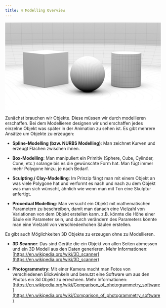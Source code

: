 ```yaml
---
title: 4 Modelling Overview
---
```


![](../../../assets/04_modelling/images/modelling-title.jpg)

Zunächst brauchen wir Objekte. Diese müssen wir durch modellieren erschaffen. Bei dem Modellieren designen wir und erschaffen jedes einzelne Objekt was später in der Animation zu sehen ist.
Es gibt mehrere Ansätze um Objekte zu erzeugen:

- **Spline-Modelling (bzw. NURBS Modelling)**:
  Man zeichnet Kurven und erzeugt Flächen zwischen ihnen.

- **Box-Modelling**:
  Man manipuliert ein Primitiv (Sphere, Cube, Cylinder, Cone, etc.) solange bis es die gewünschte Form hat. Man fügt immer mehr Polygone hinzu, je nach Bedarf.

- **Sculpting / Clay-Modelling**:
  Im Prinzip fängt man mit einem Objekt an was viele Polygone hat und verformt es nach und nach zu dem Objekt was man sich wünscht, ähnlich wie wenn man mit Ton eine Skulptur anfertigt.

- **Procedual Modelling**:
  Man versucht ein Objekt mit mathematischen Parametern zu beschreiben, damit man danach eine Vielzahl von Variationen von dem Objekt erstellen kann. z.B. könnte die Höhe einer Säule ein Parameter sein, und durch verändern des Parameters könnte man eine Vielzahl von verschiedenhohen Säulen erstellen.

Es gibt auch Möglichkeiten 3D Objekte zu erzeugen ohne zu Modellieren.

- **3D Scanner**: Das sind Geräte die ein Objekt von allen Seiten abmessen und ein 3D Modell aus den Daten generieren. Mehr Informationen: [https://en.wikipedia.org/wiki/3D_scanner](https://en.wikipedia.org/wiki/3D_scanner)

- **Photogrammetry**: Mit einer Kamera macht man Fotos von verschiedenen Blickwinkeln und benutzt eine Software um aus den Photos ein 3d Objekt zu errechnen. Mehr Informationen: [https://en.wikipedia.org/wiki/Comparison_of_photogrammetry_software](https://en.wikipedia.org/wiki/Comparison_of_photogrammetry_software)
